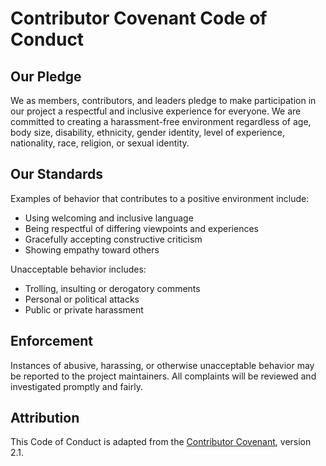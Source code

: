 # Contributor Covenant Code of Conduct

## Our Pledge

We as members, contributors, and leaders pledge to make participation in our project a respectful and inclusive experience for everyone. We are committed to creating a harassment-free environment regardless of age, body size, disability, ethnicity, gender identity, level of experience, nationality, race, religion, or sexual identity.

## Our Standards

Examples of behavior that contributes to a positive environment include:

- Using welcoming and inclusive language
- Being respectful of differing viewpoints and experiences
- Gracefully accepting constructive criticism
- Showing empathy toward others

Unacceptable behavior includes:

- Trolling, insulting or derogatory comments
- Personal or political attacks
- Public or private harassment

## Enforcement

Instances of abusive, harassing, or otherwise unacceptable behavior may be reported to the project maintainers. All complaints will be reviewed and investigated promptly and fairly.

## Attribution

This Code of Conduct is adapted from the [Contributor Covenant](https://www.contributor-covenant.org), version 2.1.
